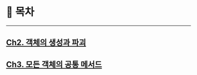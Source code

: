 # 📃 목차
******
## [Ch2. 객체의 생성과 파괴](내용%20정리/ch2.%20객체의%20생성과%20파괴/README.md)
## [Ch3. 모든 객체의 공통 메서드](내용%20정리/ch3.%20모든%20객체의%20공통%20메서드)